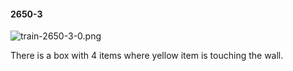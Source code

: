 #### 2650-3
![train-2650-3-0.png](https://github.com/lil-lab/nlvr/raw/master/nlvr/train/images/10/train-2650-3-0.png "train-2650-3-0.png")

There is a box with 4 items where yellow item is touching the wall.